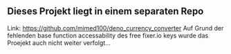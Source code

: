 ## Dieses Projekt liegt in einem separaten Repo

Link: https://github.com/mimed100/deno_currency_converter
Auf Grund der fehlenden base function accessability des free fixer.io keys wurde das Proejekt auch nicht weiter verfolgt...